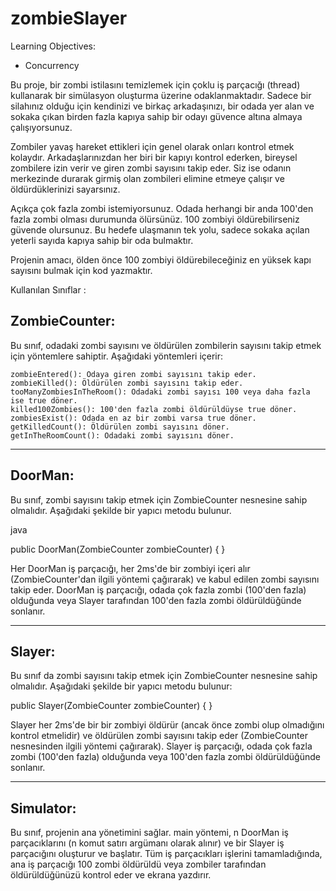 # zombieSlayer

Learning Objectives:
- Concurrency

Bu proje, bir zombi istilasını temizlemek için çoklu iş parçacığı (thread) kullanarak bir simülasyon oluşturma üzerine odaklanmaktadır. Sadece bir silahınız olduğu için kendinizi ve birkaç arkadaşınızı, bir odada yer alan ve sokaka çıkan birden fazla kapıya sahip bir odayı güvence altına almaya çalışıyorsunuz.

Zombiler yavaş hareket ettikleri için genel olarak onları kontrol etmek kolaydır. Arkadaşlarınızdan her biri bir kapıyı kontrol ederken, bireysel zombilere izin verir ve giren zombi sayısını takip eder. Siz ise odanın merkezinde durarak girmiş olan zombileri elimine etmeye çalışır ve öldürdüklerinizi sayarsınız.

Açıkça çok fazla zombi istemiyorsunuz. Odada herhangi bir anda 100'den fazla zombi olması durumunda ölürsünüz. 100 zombiyi öldürebilirseniz güvende olursunuz. Bu hedefe ulaşmanın tek yolu, sadece sokaka açılan yeterli sayıda kapıya sahip bir oda bulmaktır.

Projenin amacı, ölden önce 100 zombiyi öldürebileceğiniz en yüksek kapı sayısını bulmak için kod yazmaktır.

Kullanılan Sınıflar :


ZombieCounter:
--
Bu sınıf, odadaki zombi sayısını ve öldürülen zombilerin sayısını takip etmek için yöntemlere sahiptir. Aşağıdaki yöntemleri içerir:

    zombieEntered(): Odaya giren zombi sayısını takip eder.
    zombieKilled(): Öldürülen zombi sayısını takip eder.
    tooManyZombiesInTheRoom(): Odadaki zombi sayısı 100 veya daha fazla ise true döner.
    killed100Zombies(): 100'den fazla zombi öldürüldüyse true döner.
    zombiesExist(): Odada en az bir zombi varsa true döner.
    getKilledCount(): Öldürülen zombi sayısını döner.
    getInTheRoomCount(): Odadaki zombi sayısını döner.
    
******************

DoorMan:
--
Bu sınıf, zombi sayısını takip etmek için ZombieCounter nesnesine sahip olmalıdır. Aşağıdaki şekilde bir yapıcı metodu bulunur.

java

public DoorMan(ZombieCounter zombieCounter) { }

Her DoorMan iş parçacığı, her 2ms'de bir zombiyi içeri alır (ZombieCounter'dan ilgili yöntemi çağırarak) ve kabul edilen zombi sayısını takip eder. DoorMan iş parçacığı, odada çok fazla zombi (100'den fazla) olduğunda veya Slayer tarafından 100'den fazla zombi öldürüldüğünde sonlanır.

********************

Slayer:
-
Bu sınıf da zombi sayısını takip etmek için ZombieCounter nesnesine sahip olmalıdır. Aşağıdaki şekilde bir yapıcı metodu bulunur:

  public Slayer(ZombieCounter zombieCounter) { }

Slayer her 2ms'de bir bir zombiyi öldürür (ancak önce zombi olup olmadığını kontrol etmelidir) ve öldürülen zombi sayısını takip eder (ZombieCounter nesnesinden ilgili yöntemi çağırarak). Slayer iş parçacığı, odada çok fazla zombi (100'den fazla) olduğunda veya 100'den fazla zombi öldürüldüğünde sonlanır.

************

Simulator:
--
Bu sınıf, projenin ana yönetimini sağlar. main yöntemi, n DoorMan iş parçacıklarını (n komut satırı argümanı olarak alınır) ve bir Slayer iş parçacığını oluşturur ve başlatır. Tüm iş parçacıkları işlerini tamamladığında, ana iş parçacığı 100 zombi öldürüldü veya zombiler tarafından öldürüldüğünüzü kontrol eder ve ekrana yazdırır.
